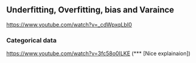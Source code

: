 
##  Underfitting, Overfitting, bias and Varaince

https://www.youtube.com/watch?v=_cdWpxqLbI0

### Categorical data

https://www.youtube.com/watch?v=3fc58o0ILKE         (*** [Nice explainaion])



